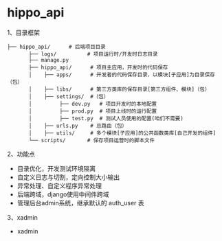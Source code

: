 # hippo_api

1、目录框架

```
├── hippo_api/      # 后端项目目录
       ├── logs/          # 项目运行时/开发时日志目录
       ├── manage.py
       ├── hippo_api/      # 项目主应用，开发时的代码保存
       │    ├── apps/      # 开发者的代码保存目录，以模块[子应用]为目录保存（包）
       │    ├── libs/      # 第三方类库的保存目录[第三方组件、模块]（包）
       │    ├── settings/  #（包）
       │         ├── dev.py   # 项目开发时的本地配置
       │         ├── prod.py  # 项目上线时的运行配置
       │         ├── test.py  # 测试人员使用的配置(咱们不需要)
       │    ├── urls.py    # 总路由（包）
       │    ├── utils/     # 多个模块[子应用]的公共函数类库[自己开发的组件]
       └── scripts/       # 保存项目运营时的脚本文件
```

2、功能点

- 目录优化，开发测试环境隔离
- 自定义日志与切割，定向控制大小输出
- 异常处理、自定义程序异常处理
- 后端跨域，django使用中间件跨域
- 管理后台admin系统，继承默认的 auth_user 表


3、xadmin

- xadmin

